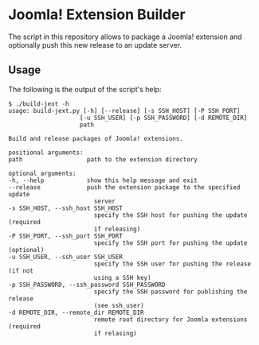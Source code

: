 # Joomla! Extension Builder

The script in this repository allows to package a Joomla! extension and optionally push this new release to an update server.

## Usage

The following is the output of the script's help:

    $ ./build-jext -h
    usage: build-jext.py [-h] [--release] [-s SSH_HOST] [-P SSH_PORT]
                        [-u SSH_USER] [-p SSH_PASSWORD] [-d REMOTE_DIR]
                        path

    Build and release packages of Joomla! extensions.

    positional arguments:
    path                  path to the extension directory

    optional arguments:
    -h, --help            show this help message and exit
    --release             push the extension package to the specified update
                            server
    -s SSH_HOST, --ssh_host SSH_HOST
                            specify the SSH host for pushing the update (required
                            if releasing)
    -P SSH_PORT, --ssh_port SSH_PORT
                            specify the SSH port for pushing the update (optional)
    -u SSH_USER, --ssh_user SSH_USER
                            specify the SSH user for pushing the release (if not
                            using a SSH key)
    -p SSH_PASSWORD, --ssh_password SSH_PASSWORD
                            specify the SSH password for publishing the release
                            (see ssh_user)
    -d REMOTE_DIR, --remote_dir REMOTE_DIR
                            remote root directory for Joomla extensions (required
                            if relasing)
